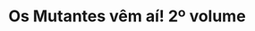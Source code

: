 ---
Numero: 485
title: Os Mutantes vêm aí! 2º volume
Autor: Isidore Haiblum
Co-autor: 
Ano-de-Publicacao: 1997
Titulo-original: The Mutants Are Coming
Tradutor: Alexandra Tavares
Co-tradutor: 
Ano-de-edicao: 1984
alias: Isidore-Haiblum
Autor2-alias: 
Tradutor1-alias: Alexandra-Tavares
Tradutor2-alias: 
Titulo-link: 485-Os-Mutantes-vem-ai-2-volume
Capa: 
pags: 
Capa-link: 
---